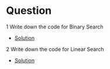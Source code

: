 # Question

1 Write down the code for Binary Search
- [Solution](BinarySearch.java)

2 Write down the code for Linear Search
- [Solution](LinearSearch.java)